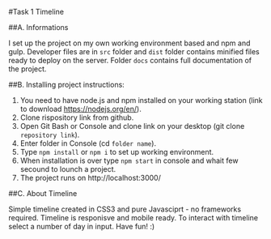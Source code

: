 #Task 1 Timeline

##A. Informations

I set up the project on my own working environment based and npm and gulp. Developer files are in `src` folder and `dist` folder contains minified files ready to deploy on the server. Folder `docs` contains full documentation of the project.

##B. Installing project instructions:

   1. You need to have node.js and npm installed on your working station (link to download https://nodejs.org/en/).
   2. Clone rispository link from github.
   3. Open Git Bash or Console and clone link on your desktop (git clone `repository link`).
   4. Enter folder in Console (cd `folder name`).
   5. Type `npm install` or `npm i` to set up working environment.
   6. When installation is over type `npm start` in console and whait few secound to lounch a project.
   7. The project runs on http://localhost:3000/

##C. About Timeline

Simple timeline created in CSS3 and pure Javasciprt - no frameworks required. Timeline is responisve and mobile ready. To interact with timeline select a number of day in input. Have fun! :)
